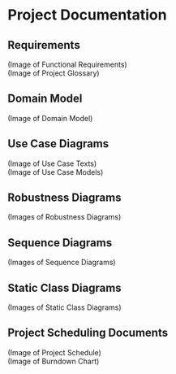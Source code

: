 # Project Documentation
## Requirements
(Image of Functional Requirements)<br>
(Image of Project Glossary)

## Domain Model
(Image of Domain Model)

## Use Case Diagrams
(Image of Use Case Texts)<br>
(Image of Use Case Models)

## Robustness Diagrams
(Images of Robustness Diagrams)

## Sequence Diagrams
(Images of Sequence Diagrams)

## Static Class Diagrams
(Images of Static Class Diagrams)

## Project Scheduling Documents
(Image of Project Schedule)<br>
(Image of Burndown Chart)
